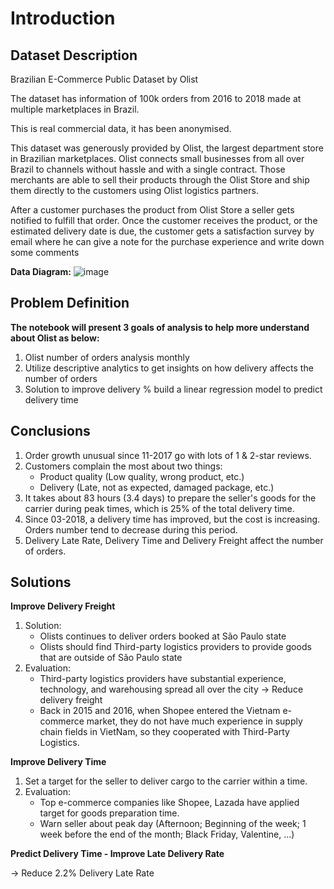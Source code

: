 # Introduction

## Dataset Description
Brazilian E-Commerce Public Dataset by Olist

The dataset has information of 100k orders from 2016 to 2018 made at multiple marketplaces in Brazil.

This is real commercial data, it has been anonymised.

This dataset was generously provided by Olist, the largest department store in Brazilian marketplaces. Olist connects small businesses from all over Brazil to channels without hassle and with a single contract. Those merchants are able to sell their products through the Olist Store and ship them directly to the customers using Olist logistics partners.

After a customer purchases the product from Olist Store a seller gets notified to fulfill that order. Once the customer receives the product, or the estimated delivery date is due, the customer gets a satisfaction survey by email where he can give a note for the purchase experience and write down some comments

**Data Diagram:**
![image](https://user-images.githubusercontent.com/104210926/191186082-c3773020-101a-4f09-9c38-270b3ee49f26.png)

## Problem Definition
**The notebook will present 3 goals of analysis to help more understand about Olist as below:**
1. Olist number of orders analysis monthly 
2. Utilize descriptive analytics to get insights on how delivery affects the number of orders
3. Solution to improve delivery % build a linear regression model to predict delivery time

## Conclusions
1. Order growth unusual since 11-2017 go with lots of 1 & 2-star reviews.
2. Customers complain the most about two things:
    - Product quality (Low quality, wrong product, etc.)
    - Delivery (Late, not as expected, damaged package, etc.)
3. It takes about 83 hours (3.4 days) to prepare the seller's goods for the carrier during peak times, which is 25% of the total delivery time.
4. Since 03-2018, a delivery time has improved, but the cost is increasing. Orders number tend to decrease during this period.
5. Delivery Late Rate, Delivery Time and Delivery Freight affect the number of orders.

## Solutions
**Improve Delivery Freight**
1. Solution:
    - Olists continues to deliver orders booked at São Paulo state
    - Olists should find Third-party logistics providers to provide goods that are outside of São Paulo state
2. Evaluation:
    - Third-party logistics providers have substantial experience, technology, and warehousing spread all over the city → Reduce delivery freight
    - Back in 2015 and 2016, when Shopee entered the Vietnam e-commerce market, they do not have much experience in supply chain fields in VietNam, so they cooperated with Third-Party Logistics.

**Improve Delivery Time**
1. Set a target for the seller to deliver cargo to the carrier within a time.
2. Evaluation: 
    - Top e-commerce companies like Shopee, Lazada have applied target for goods preparation time. 
    - Warn seller about peak day (Afternoon; Beginning of the week; 1 week before the end of the month; Black Friday, Valentine, ...)

**Predict Delivery Time - Improve Late Delivery Rate**

→ Reduce 2.2% Delivery Late Rate

